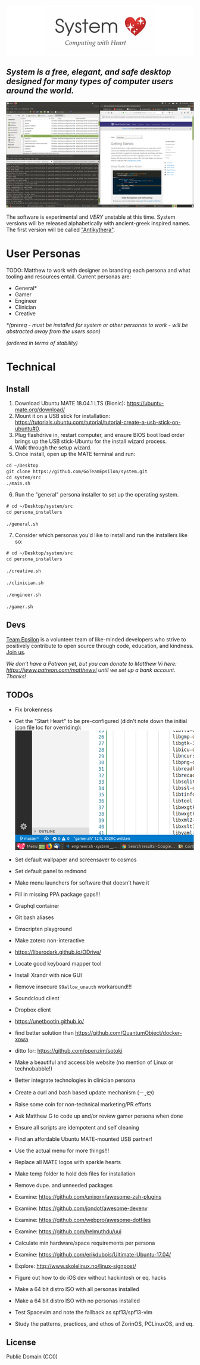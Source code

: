 ![IMG](./src/assets/logo.png)

## _System is a free, elegant, and safe desktop designed for many types of computer users around the world._

![IMG](./screens.gif)

The software is experimental and *VERY* unstable at this time. System versions will be released alphabetically with ancient-greek inspired names. The first version will be called ["Antikythera"](https://en.wikipedia.org/wiki/Antikythera_mechanism).

# User Personas

TODO: Matthew to work with designer on branding each persona and what tooling and resources entail. Current personas are:

- General*
- Gamer
- Engineer
- Clinician
- Creative

_*(prereq - must be installed for system or other personas to work - will be abstracted away from the users soon)_

_(ordered in terms of stability)_

# Technical

## Install

1. Download Ubuntu MATE 18.04.1 LTS (Bionic): https://ubuntu-mate.org/download/
2. Mount it on a USB stick for installation: https://tutorials.ubuntu.com/tutorial/tutorial-create-a-usb-stick-on-ubuntu#0.
3. Plug flashdrive in, restart computer, and ensure BIOS boot load order brings up the USB stick-Ubuntu for the install wizard process.
4. Walk through the setup wizard.
5. Once install, open up the MATE terminal and run:

```
cd ~/Desktop
git clone https://github.com/GoTeamEpsilon/system.git
cd system/src
./main.sh
```

6. Run the "general" persona installer to set up the operating system.

```
# cd ~/Desktop/system/src
cd persona_installers

./general.sh
```

7. Consider which personas you'd like to install and run the installers like so:

```
# cd ~/Desktop/system/src
cd persona_installers

./creative.sh

./clinician.sh

./engineer.sh

./gamer.sh
```

## Devs

[Team Epsilon](https://github.com/GoTeamEpsilon/purpose) is a volunteer team of like-minded developers who strive to positively contribute to open source through code, education, and kindness. [Join us](https://github.com/GoTeamEpsilon/purpose/issues/new).

_We don't have a Patreon yet, but you can donate to Matthew Vi here: https://www.patreon.com/matthewvi until we set up a bank account. Thanks!_

## TODOs

- Fix brokenness
- Get the "Start Heart" to be pre-configured (didn't note down the initial icon file loc for overriding):
![IMG](./src/assets/snap-of-start-heart.png)

- Set default wallpaper and screensaver to cosmos
- Set default panel to redmond
- Make menu launchers for software that doesn't have it
- Fill in missing PPA package gaps!!!
- Graphql container
- Git bash aliases
- Emscripten playground
- Make zotero non-interactive
- https://liberodark.github.io/ODrive/
- Locate good keyboard mapper tool
- Install Xrandr with nice GUI
- Remove insecure `99allow_unauth` workaround!!!
- Soundcloud client
- Dropbox client
- https://unetbootin.github.io/
- find better solution than https://github.com/QuantumObject/docker-xowa
- ditto for: https://github.com/openzim/sotoki
- Make a beautiful and accessible website (no mention of Linux or technobabble!)
- Better integrate technologies in clinician persona
- Create a curl and bash based update mechanism (－‸ლ)
- Raise some coin for non-technical marketing/PR efforts
- Ask Matthew G to code up and/or review gamer persona when done
- Ensure all scripts are idempotent and self cleaning
- Find an affordable Ubuntu MATE-mounted USB partner!
- Use the actual menu for more things!!!
- Replace all MATE logos with sparkle hearts
- Make temp folder to hold deb files for installation
- Remove dupe. and unneeded packages
- Examine: https://github.com/unixorn/awesome-zsh-plugins
- Examine: https://github.com/jondot/awesome-devenv
- Examine: https://github.com/webpro/awesome-dotfiles
- Examine: https://github.com/helmuthdu/uui
- Calculate min hardware/space requirements per persona
- Examine: https://github.com/erikdubois/Ultimate-Ubuntu-17.04/
- Explore: http://www.skolelinux.no/linux-signpost/
- Figure out how to do iOS dev without hackintosh or eq. hacks
- Make a 64 bit distro ISO with all personas installed
- Make a 64 bit distro ISO with no personas installed
- Test Spacevim and note the fallback as spf13/spf13-vim
- Study the patterns, practices, and ethos of ZorinOS, PCLinuxOS, and eq.

## License

Public Domain (CC0)
